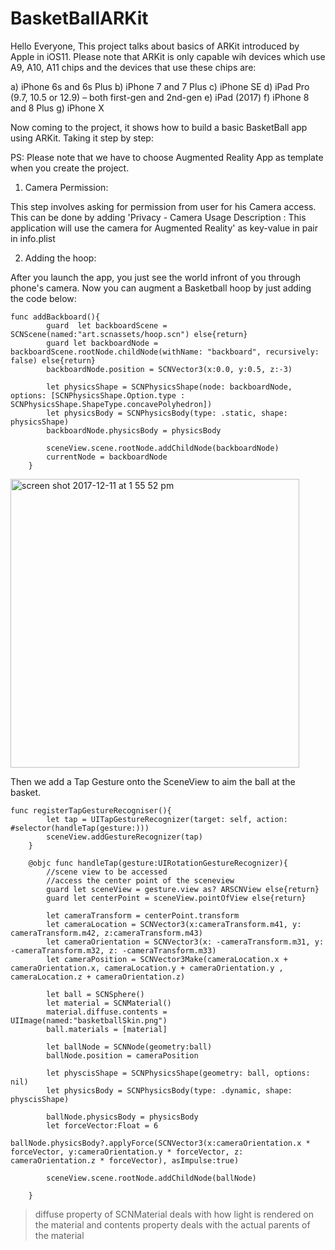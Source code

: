 # BasketBallARKit
Hello Everyone, This project talks about basics of ARKit introduced by Apple in iOS11. Please note that ARKit is only capable wih 
devices which use A9, A10, A11 chips and the devices that use these chips are:

a) iPhone 6s and 6s Plus 
b) iPhone 7 and 7 Plus 
c) iPhone SE
d) iPad Pro (9.7, 10.5 or 12.9) – both first-gen and 2nd-gen
e) iPad (2017)
f) iPhone 8 and 8 Plus
g) iPhone X

Now coming to the project, it shows how to build a basic BasketBall app using ARKit. Taking it step by step:

PS: Please note that we have to choose Augmented Reality App as template when you create the project.

1) Camera Permission:

This step involves asking for permission from user for his Camera access. This can be done by adding 'Privacy - Camera Usage Description : This application will use the camera for Augmented Reality' as key-value in pair in info.plist

2) Adding the hoop:

After you launch the app, you just see the world infront of you through phone's camera. Now you can augment a Basketball hoop by just adding the code below:

```
func addBackboard(){
        guard  let backboardScene = SCNScene(named:"art.scnassets/hoop.scn") else{return}
        guard let backboardNode = backboardScene.rootNode.childNode(withName: "backboard", recursively: false) else{return}
        backboardNode.position = SCNVector3(x:0.0, y:0.5, z:-3)
        
        let physicsShape = SCNPhysicsShape(node: backboardNode, options: [SCNPhysicsShape.Option.type : SCNPhysicsShape.ShapeType.concavePolyhedron])
        let physicsBody = SCNPhysicsBody(type: .static, shape: physicsShape)
        backboardNode.physicsBody = physicsBody
        
        sceneView.scene.rootNode.addChildNode(backboardNode)
        currentNode = backboardNode
    }
```

<img width="462" alt="screen shot 2017-12-11 at 1 55 52 pm" src="https://user-images.githubusercontent.com/21070922/33821763-1db1e81e-de7b-11e7-8ac2-16fe006176b0.png">


Then we add a Tap Gesture onto the SceneView to aim the ball at the basket. 

```
func registerTapGestureRecogniser(){
        let tap = UITapGestureRecognizer(target: self, action: #selector(handleTap(gesture:)))
        sceneView.addGestureRecognizer(tap)
    }
    
    @objc func handleTap(gesture:UIRotationGestureRecognizer){
        //scene view to be accessed
        //access the center point of the sceneview
        guard let sceneView = gesture.view as? ARSCNView else{return}
        guard let centerPoint = sceneView.pointOfView else{return}
        
        let cameraTransform = centerPoint.transform
        let cameraLocation = SCNVector3(x:cameraTransform.m41, y: cameraTransform.m42, z:cameraTransform.m43)
        let cameraOrientation = SCNVector3(x: -cameraTransform.m31, y: -cameraTransform.m32, z: -cameraTransform.m33)
        let cameraPosition = SCNVector3Make(cameraLocation.x + cameraOrientation.x, cameraLocation.y + cameraOrientation.y , cameraLocation.z + cameraOrientation.z)
        
        let ball = SCNSphere()
        let material = SCNMaterial()
        material.diffuse.contents = UIImage(named:"basketballSkin.png")
        ball.materials = [material]
        
        let ballNode = SCNNode(geometry:ball)
        ballNode.position = cameraPosition
        
        let physcisShape = SCNPhysicsShape(geometry: ball, options: nil)
        let physicsBody = SCNPhysicsBody(type: .dynamic, shape: physcisShape)
        
        ballNode.physicsBody = physicsBody
        let forceVector:Float = 6
        ballNode.physicsBody?.applyForce(SCNVector3(x:cameraOrientation.x * forceVector, y:cameraOrientation.y * forceVector, z: cameraOrientation.z * forceVector), asImpulse:true)
        
        sceneView.scene.rootNode.addChildNode(ballNode)
        
    }
```

>diffuse property of SCNMaterial deals with how light is rendered on the material and contents property deals with the actual parents of the material
    
    
